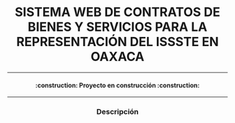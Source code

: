 
<h1 align="center" id="titulo"> SISTEMA WEB DE CONTRATOS DE BIENES Y SERVICIOS PARA LA REPRESENTACIÓN DEL ISSSTE EN OAXACA  </h1>


<hr>
<h4 align="center">
:construction: Proyecto en construcción :construction:
</h4>



<hr>


<h3 align="center" id="titulo"> Descripción  </h3>


<p></p>


